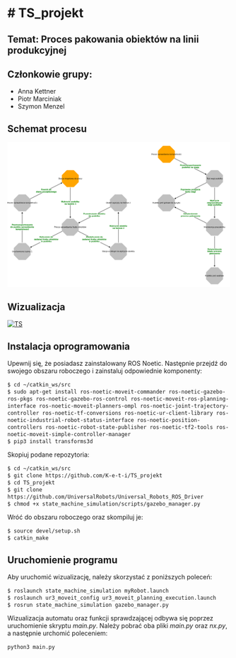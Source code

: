 # # TS_projekt

## Temat: Proces pakowania obiektów na linii produkcyjnej

## Członkowie grupy:

* Anna Kettner
* Piotr Marciniak
* Szymon Menzel

## Schemat procesu

![Graph](GIT_foto/schemat.png)

## Wizualizacja

[![TS](https://yt-embed.herokuapp.com/embed?v=dx4ztecXt9A)](https://www.youtube.com/watch?v=dx4ztecXt9A)


## Instalacja oprogramowania
Upewnij się, że posiadasz zainstalowany ROS Noetic. Następnie przejdź do swojego obszaru roboczego i zainstaluj odpowiednie komponenty:
```
$ cd ~/catkin_ws/src
$ sudo apt-get install ros-noetic-moveit-commander ros-noetic-gazebo-ros-pkgs ros-noetic-gazebo-ros-control ros-noetic-moveit-ros-planning-interface ros-noetic-moveit-planners-ompl ros-noetic-joint-trajectory-controller ros-noetic-tf-conversions ros-noetic-ur-client-library ros-noetic-industrial-robot-status-interface ros-noetic-position-controllers ros-noetic-robot-state-publisher ros-noetic-tf2-tools ros-noetic-moveit-simple-controller-manager
$ pip3 install transforms3d
```
Skopiuj podane repozytoria:
```
$ cd ~/catkin_ws/src
$ git clone https://github.com/K-e-t-i/TS_projekt
$ cd TS_projekt
$ git clone https://github.com/UniversalRobots/Universal_Robots_ROS_Driver
$ chmod +x state_machine_simulation/scripts/gazebo_manager.py
```

Wróć do obszaru roboczego oraz skompiluj je:
```
$ source devel/setup.sh
$ catkin_make
```

## Uruchomienie programu

Aby uruchomić wizualizację, należy skorzystać z poniższych poleceń:

```
$ roslaunch state_machine_simulation myRobot.launch 
$ roslaunch ur3_moveit_config ur3_moveit_planning_execution.launch
$ rosrun state_machine_simulation gazebo_manager.py
```
Wizualizacja automatu oraz funkcji sprawdzającej odbywa się poprzez uruchomienie skryptu *main.py*. Należy pobrać oba pliki *main.py* oraz *nx.py*, a następnie urchomić poleceniem:

```
python3 main.py
```
